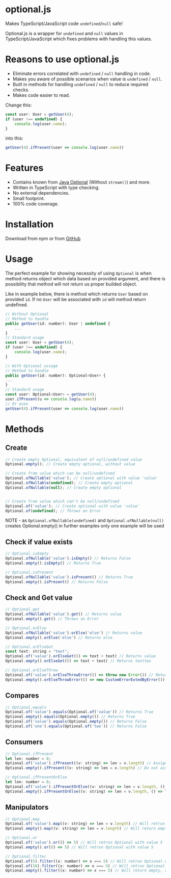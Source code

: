 # optional.js
Makes TypeScript/JavaScript code `undefined`/`null` safe! 

Optional.js is a wrapper for `undefined` and `null` values in TypeScript/JavaScript which fixes problems with handling this values.

# Reasons to use optional.js
- Eliminate errors correlated with `undefined` / `null` handling in code.
- Makes you aware of possible scenarios when value is `undefined` / `null`.
- Built in methods for handling `undefined` / `null` to reduce required checks.
- Makes code easier to read.

Change this:
```javascript
const user: User = getUser(4);
if (user !== undefined) {
    console.log(user.name);
}
```
into this:
```javascript
getUser(4).ifPresent(user => console.log(user.name))
```

# Features 
- Contains known from [Java Optional](https://docs.oracle.com/javase/9/docs/api/java/util/Optional.html) (Without `stream()`) and more.
- Written in TypeScript with type checking.
- No external dependencies.
- Small footprint.
- 100% code coverage.

# Installation
Download from npm or from [GitHub](https://github.com/amidevtech/optional.js)

# Usage
The perfect example for showing necessity of using `Optional` is when method returns object which data based on provided argument,
and there is possibility that method will not return us proper builded object.

Like in example below, there is method which returns `User` based on provided `id`. If no `User` will be associated with `id` will
method return undefined.
```javascript
// Without Optional
// Method to handle
public getUser(id: number): User | undefined {
    ...
}
// Standard usage 
const user: User = getUser(4);
if (user !== undefined) {
    console.log(user.name);
}

// With Optional ussage
// Method to handle
public getUser(id: number): Optional<User> {
...
}
// Standard usage 
const user: Optional<User> = getUser(4);
user.ifPresent(u => console.log(u.name))
// Or even
getUser(4).ifPresent(user => console.log(user.name))
```

# Methods
## Create

```javascript
// Create empty Optional, equivalent of null/undefined value
Optional.empty(); // Create empty optional, without value

// Create from value which can be null/undefined
Optional.ofNullable('value'); // Create optional with value 'value'
Optional.ofNullable(undefined); // Create empty optional
Optional.ofNullable(null); // Create empty optional


// Create from value which can't be null/undefined
Optional.of('value'); // Create optional with value 'value'
Optional.of(undefined); // Throws an Error
```

NOTE - as `Optional.ofNullable(undefined)` and `Optional.ofNullable(null)`
creates Optional.empty() in further examples only one example will be used

## Check if value exists

```javascript
// Optional.isEmpty
Optional.ofNullable('value').isEmpty() // Returns False
Optional.empty().isEmpty() // Returns True

// Optional.isPresent
Optional.ofNullable('value').isPresent() // Returns True
Optional.empty().isPresent() // Returns False
```

## Check and Get value
```javascript
// Optional.get
Optional.ofNullable('value').get() // Returns value
Optional.empty().get() // Throws an Error

// Optional.orElse
Optional.ofNullable('value').orElse('else') // Returns value
Optional.empty().orElse('else') // Returns else

// Optional.orElseGet
const text: string = "text";
Optional.of('value').orElseGet(() => text + text) // Returns value
Optional.empty().orElseGet(() => text + text) // Returns texttex

// Optional.orElseThrow
Optional.of('value').orElseThrowError(() => throw new Error()) // Returns value
Optional.empty().orElseThrowError(() => new CustomErrorExtedByError()) // Throws CustomErrorExtedByError
```

## Compares

```javascript
// Optional.equals
Optional.of('value').equals(Optional.of('value')) // Returns True
Optional.empty().equals(Optional.empty()) // Returns True
Optional.of('value').equals(Optional.empty()) // Returns False
Optional.of('one').equals(Optional.of('two')) // Returns False
```

## Consumers

```javascript
// Optional.ifPresent
let len: number = 0;
Optional.of('value').ifPresent((v: string) => len = v.length) // Assign 5 to len
Optional.empty().ifPresent((v: string) => len = v.length) // Do not assign anything, len will be 0
```
```javascript
// Optional.ifPresentOrElse
let len: number = 0;
Optional.of('value').ifPresentOrElse((v: string) => len = v.length, () => len = 10) // Assign 5 to len
Optional.empty().ifPresentOrElse((v: string) => len = v.length, () => len = 10) // Assign 10 to len
```


## Manipulators 
```javascript
// Optional.map
Optional.of('value').map((v: string) => len = v.length) // Will retrun Optional with value 5
Optional.empty().map((v: string) => len = v.length) // Will return empty as it was
```

```javascript
// Optional.or
Optional.of('value').or(() => 5) // Will retrun Optional with value 5
Optional.empty().or(() => 5) // Will retrun Optional with value 5
```

```javascript
// Optional.filter
Optional.of(5).filter((x: number) => x === 5) // Will retrun Optional with value 5, as is not empty and meets condition
Optional.of(10).filter((x: number) => x === 5) // Will retrun Optional.empty(), as is not empty but do not meets condition
Optional.empty().filter((x: number) => x === 5) // Will return empty, as it is empty.
```
